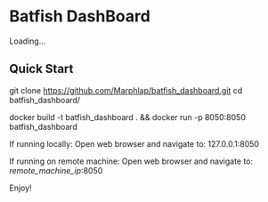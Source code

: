 # Batfish DashBoard

Loading...

## Quick Start

git clone https://github.com/Marphlap/batfish_dashboard.git
cd batfish_dashboard/

docker build -t batfish_dashboard . && docker run -p 8050:8050 batfish_dashboard

If running locally:
    Open web browser and navigate to:
        127.0.0.1:8050

If running on remote machine:
    Open web browser and navigate to:
        *remote_machine_ip*:8050
        
Enjoy!